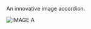 An innovative image accordion.

![IMAGE A](https://github.com/AhmedAishan/image-accordion/assets/121613744/d0e6a51b-7a35-4a63-867d-8488e6ba142d)
